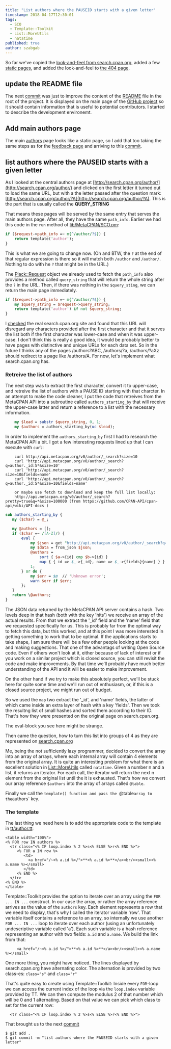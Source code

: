 ```yaml
---
title: "List authors where the PAUSEID starts with a given letter"
timestamp: 2018-04-17T12:30:01
tags:
  - SCO
  - Template::Toolkit
  - List::MoreUtils
  - natatime
published: true
author: szabgab
---
```



So far we've copied the [look-and-feel from search.cpan.org](/create-the-sco-look-and-feel),
added a few [static pages](/add-another-static-page), and added the look-and-feel to
[the 404 page](/add-404-not-found-page).


## update the README file

The next [commit](https://github.com/szabgab/MetaCPAN-SCO/commit/9852bd4188fe9bcff0c8e5b0fd9fee36264d5c2d) was just to
improve the content of the [README](https://github.com/szabgab/MetaCPAN-SCO/blob/9852bd4188fe9bcff0c8e5b0fd9fee36264d5c2d/README)
file in the root of the project. It is displayed on the main page of the [GitHub project](https://github.com/szabgab/MetaCPAN-SCO)
so it should contain information that is useful to potential contributors. I started to describe the development environemt.

## Add main authors page

The main [authors](http://search.cpan.org/author/) page looks like a static page, so
I add that too taking the same steps as for the [feedback page](/add-another-static-page)
and arriving to this
[commit](https://github.com/szabgab/MetaCPAN-SCO/commit/d3e1400cb82c88548efe6ecec1d15d797dbc177a).

## list authors where the PAUSEID starts with a given letter

As I looked at the central authors page at [http://search.cpan.org/author/](http://search.cpan.org/author/) and clicked on the first letter
it turned out to load the same URL, but with a the letter passed after the question mark:
[http://search.cpan.org/author/?A](http://search.cpan.org/author/?A).
This is the part that is usually called the **QUERY_STRING**

That means these pages will be served by the same entry that serves the main authors page. After all, they have the same `path_info`.
Earlier we had this code in the `run` method of
[lib/MetaCPAN/SCO.pm](https://github.com/szabgab/MetaCPAN-SCO/blob/d7c0500cf1f5ea66670a9178be60766a68bc425b/lib/MetaCPAN/SCO.pm):

```perl
if ($request->path_info =~ m{^/author/?$}) {
    return template('author');
}
```

This is what we are going to change now. (Oh and BTW, the `?` at the end of that regular expression is there so it will match both
`/author` and `/author/`. Nothing to do with he `?` that might be in the URL.)


The [Plack::Request](https://metacpan.org/pod/Plack::Request) object we already used to fetch the `path_info` also
provides a method called `query_string` that will return the whole string after the `?` in the URL.
Then, if there was nothing in the  `$query_sting`,  we can return the main page immediately.

```perl
if ($request->path_info =~ m{^/author/?$}) {
    my $query_string = $request->query_string;
    return template('author') if not $query_string;
}
```

I [checked](/search-cpan-org-authors-and-recent) the real search.cpan.org site and found that this URL
will disregard any characters provided after the first character and that it serves the list both if the first character was lower-case
and when it was upper-case. I don't think this is really a good idea, it would be probably better to have pages with distinctive and
unique URLs for each data set. So in the future I thinks any of the pages /authors?ABC,   /authors/?a, /authors/?aXz should redirect to
a page like /authors/A. For now, let's implement what search.cpan.org has.

<h3>Retreive the list of authors</h3>

The next step was to extract the first character, convert it to upper-case, and retreive the list of authors with a PAUSE ID
starting with that charcter.
In an attempt to make the code cleaner, I put the code that retreives from the MetaCPAN API into a subroutine called
`authors_starting_by` that will receive the upper-case latter and return a reference to a list with the necessary
information.

```perl
    my $lead = substr $query_string, 0, 1;
    my $authors = authors_starting_by(uc $lead);
```

In order to implement the `authors_starting_by` first I had to research the MetaCPAN API a bit. I got a few interesting requests
lined up that I can execute with `curl`:

```
    curl http://api.metacpan.org/v0/author/_search?size=10
    curl 'http://api.metacpan.org/v0/author/_search?q=author._id:S*&size=10'
    curl 'http://api.metacpan.org/v0/author/_search?size=10&fields=name'
    curl 'http://api.metacpan.org/v0/author/_search?q=author._id:S*&size=10&fields=name'

    or maybe use fetch to download and keep the full list locally:
    http://api.metacpan.org/v0/author/_search?pretty=true&q=*&size=100000 (from https://github.com/CPAN-API/cpan-api/wiki/API-docs )
```


```perl
sub authors_starting_by {
   my ($char) = @_;

   my @authors = [];
   if ($char =~ /[A-Z]/) {
       eval {
           my $json = get "http://api.metacpan.org/v0/author/_search?q=author._id:$char*&size=5000&fields=name";
           my $data = from_json $json;
           @authors =
               sort { $a->{id} cmp $b->{id} }
               map { { id => $_->{_id}, name => $_->{fields}{name} } } @{ $data->{hits}{hits} };
           1;
       } or do {
           my $err = $@  // 'Unknown error';
           warn $err if $err;
       };
   }
   return \@authors;
}
```

The JSON data returned by the MetaCPAN API server contains a hash. Two levels deep in that hash (both with the key 'hits')
we receive an array of the actual results. From that we extract the '_id' field and the 'name'
field that we requested specifically for us. This is probably far from the optimal way to fetch this data, but this worked,
and at this point I was more interested in getting something to work that to be optimal. If the applications starts to
take shape, I am sure there will be a few other people looking at the code and making suggestions. That one of the advantags
of writing Open Source code. Even if others won't look at it, either because of lack of interest or if you work on a similar
project which is closed source, you can still revisit the code and make improvements.
By that time we'll probably have much better understanding of the API and it will be easier to make improvement.

On the other hand if we try to make this absolutely perfect, we'll be stuck here for quite some time and we'll run out
of enthusiasm, or, if this is a closed source project, we might run out of budget.

So we used the `map` two extract the '_id', and 'name' fields, the latter of which came inside an extra layer of hash
with a key 'fields'. Then we took the resultng list of small hashes and sorted them according to their ID.
That's how they were presented on the original page on search.cpan.org.

The eval-block you see here might be strange.

Then came the question, how to turn this list into groups of 4 as they are represented on [search.cpan.org](http://search.cpan.org/author/?A)

Me, being the not sufficiently lazy programmer, decided to convert the array into an array of arrays, where each internal array will contain 4 elements
from the original array. It is quite an interesting problem for what there is an excellent solution in 
[List::MoreUtils](http://metacpan.org/pod/List::MoreUtils) called `natatime`.
Given a number n and a list, it returns an iterator. For each call, the iterator will return the next n element from the original list
until the it is exhausted. That's how we convert our array reference `$authors` into the array of arrays called `@table`.

Finally we call the `template() function and pass the `@table` array to the `authors` key.


<h3>The template</h3>

The last thing we need here is to add the appropriate code to the template in
[tt/author.tt](https://github.com/szabgab/MetaCPAN-SCO/blob/d7c0500cf1f5ea66670a9178be60766a68bc425b/tt/author.tt):

```
<table width="100%">
<% FOR row IN authors %>
  <tr class="<% IF loop.index % 2 %>s<% ELSE %>r<% END %>">
     <% FOR a IN row %>
        <td>
          <a href="/~<% a.id %>/">**<% a.id %>**</a><br/><small><% a.name %></small>
        </td>
     <% END %>
  </tr>
<% END %>
</table>
```

Template::Toolkit provides the option to iterate over an array using the `FOR ... IN ...`  construct.
In our case the array, or rather the array reference arrives as the value of the `authors` key.
Each element represents a row that we need to display, that's why I called the iterator variable 'row'.
That variable itself contains a reference to an array, so internally we use another `FOR ... IN ...` loop
to iterate over each author (using an unfortunately undescriptive variable called 'a'). Each such variable
is a hash reference representing an author with two fields: `a.id` and `a.name`. We build
the link from that:

```
     <a href="/~<% a.id %>/">**<% a.id %>**</a><br/><small><% a.name %></small>
```

One more thing, you might have noticed. The lines displayed by search.cpan.org have alternating color.
The alternation is provided by two class-es: `class="s"` and `class="r"`

That's quite easy to create using Template::Toolkit: Inside every `FOR`-loop we can access
the current index of the loop via the `loop.index` variable provided by TT. We can then compute the
modulus 2 of that number which will be 0 and 1 alternating. Based on that value we can pick which class
to set for the current row:

```
  <tr class="<% IF loop.index % 2 %>s<% ELSE %>r<% END %>">
``` 

That brought us to the next
[commit](https://github.com/szabgab/MetaCPAN-SCO/commit/d7c0500cf1f5ea66670a9178be60766a68bc425b)

```
$ git add .
$ git commit -m "list authors where the PAUSEID starts with a given letter"
```


